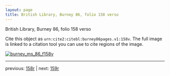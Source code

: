 ```yaml
---
layout: page
title: British Library, Burney 86, folio 158 verso
---
```


British Library, Burney 86, folio 158 verso

Cite this object as `urn:cite2:citebl:burney86pages.v1:158v`.  The full image is linked to a citation tool you can use to cite regions of the image.

[![burney_ms_86_f158v](http://www.homermultitext.org/iipsrv?IIIF=/project/homer/pyramidal/deepzoom/citebl/burney86imgs/v1/burney_ms_86_f158v.tif/full/800,/0/default.jpg)](http://www.homermultitext.org/ict2/?urn=urn:cite2:citebl:burney86imgs.v1:burney_ms_86_f158v) 

---

previous:  [158r](../158r/) | next: [159r](../159r/)
